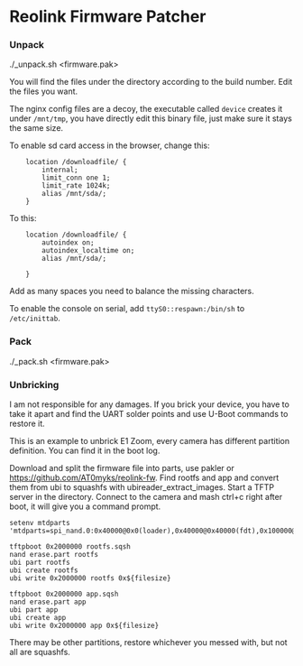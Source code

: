 # Reolink Firmware Patcher

### Unpack

./_unpack.sh <firmware.pak>

You will find the files under the directory according to the build number. Edit the files you want. 

The nginx config files are a decoy, the executable called `device` creates it under `/mnt/tmp`, you have directly edit this binary file, just make sure it stays the same size.

To enable sd card access in the browser, change this:

        location /downloadfile/ {
            internal;
            limit_conn one 1;
            limit_rate 1024k;
            alias /mnt/sda/;
        }

To this:

        location /downloadfile/ {
            autoindex on;
            autoindex_localtime on;
            alias /mnt/sda/;
                                       
        }

Add as many spaces you need to balance the missing characters.

To enable the console on serial, add `ttyS0::respawn:/bin/sh` to `/etc/inittab`.

### Pack

./_pack.sh <firmware.pak>

### Unbricking

I am not responsible for any damages. If you brick your device, you have to take it apart and find the UART solder points and use U-Boot commands to restore it.

This is an example to unbrick E1 Zoom, every camera has different partition definition. You can find it in the boot log.

Download and split the firmware file into parts, use pakler or https://github.com/AT0myks/reolink-fw. 
Find rootfs and app and convert them from ubi to squashfs with ubireader_extract_images. 
Start a TFTP server in the directory.
Connect to the camera and mash ctrl+c right after boot, it will give you a command prompt.


    setenv mtdparts 'mtdparts=spi_nand.0:0x40000@0x0(loader),0x40000@0x40000(fdt),0x100000@0x80000(uboot),0x400000@0x180000(kernel),0xf00000@0x580000(rootfs),0xb00000@0x1480000(app),0x800000@0x1f80000(para),0x80000@0x2380000(sp),0x80000@0x2400000(ext_para),0x1b80000@0x2480000(download)'

    tftpboot 0x2000000 rootfs.sqsh
    nand erase.part rootfs
    ubi part rootfs
    ubi create rootfs
    ubi write 0x2000000 rootfs 0x${filesize}

    tftpboot 0x2000000 app.sqsh
    nand erase.part app
    ubi part app
    ubi create app
    ubi write 0x2000000 app 0x${filesize}

There may be other partitions, restore whichever you messed with, but not all are squashfs.



